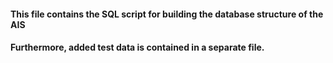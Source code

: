 #### This file contains the SQL script for building the database structure of the AIS

#### Furthermore, added test data is contained in a separate file.